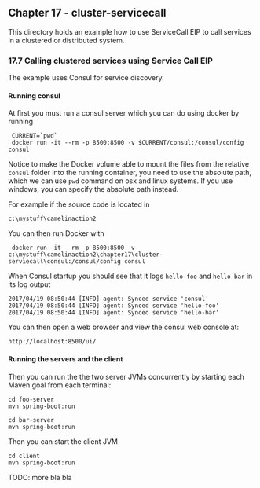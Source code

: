 Chapter 17 - cluster-servicecall
--------------------------------

This directory holds an example how to use ServiceCall EIP to call services in a clustered or distributed system. 

### 17.7 Calling clustered services using Service Call EIP

The example uses Consul for service discovery.

#### Running consul

At first you must run a consul server which you can do using docker by running

     CURRENT=`pwd`
     docker run -it --rm -p 8500:8500 -v $CURRENT/consul:/consul/config consul

Notice to make the Docker volume able to mount the files from the relative `consul` folder
into the running container, you need to use the absolute path, which we can use `pwd` command
on osx and linux systems. If you use windows, you can specify the absolute path instead.

For example if the source code is located in

    c:\mystuff\camelinaction2
    
You can then run Docker with
    
     docker run -it --rm -p 8500:8500 -v c:\mystuff\camelinaction2\chapter17\cluster-serviecall\consul:/consul/config consul

When Consul startup you should see that it logs `hello-foo` and `hello-bar` in its log output

    2017/04/19 08:50:44 [INFO] agent: Synced service 'consul'
    2017/04/19 08:50:44 [INFO] agent: Synced service 'hello-foo'
    2017/04/19 08:50:44 [INFO] agent: Synced service 'hello-bar'

You can then open a web browser and view the consul web console at:

    http://localhost:8500/ui/

#### Running the servers and the client

Then you can run the the two server JVMs concurrently by starting each Maven goal from each terminal:

    cd foo-server
    mvn spring-boot:run
    
    cd bar-server
    mvn spring-boot:run

Then you can start the client JVM

    cd client
    mvn spring-boot:run

TODO: more bla bla